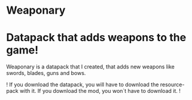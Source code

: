 # Weaponary
# Datapack that adds weapons to the game!

Weaponary is a datapack that I created, that adds new weapons like swords, blades, guns and bows.

! If you download the datapack, you will have to download the resource-pack with it. If you download the mod, you won`t have to download it.  !
